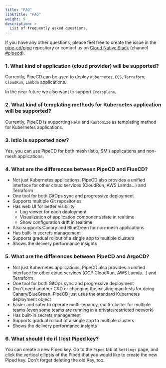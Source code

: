 ```yaml
---
title: "FAQ"
linkTitle: "FAQ"
weight: 9
description: >
  List of frequently asked questions.
---
```


If you have any other questions, please feel free to create the issue in the [pipe-cd/pipe](https://github.com/pipe-cd/pipe/issues/new/choose) repository or contact us on [Cloud Native Slack](https://slack.cncf.io) (channel [#pipecd](https://app.slack.com/client/T08PSQ7BQ/C01B27F9T0X)).

### 1. What kind of application (cloud provider) will be supported?

Currently, PipeCD can be used to deploy `Kubernetes`, `ECS`, `Terraform`, `CloudRun`, `Lambda` applications.

In the near future we also want to support `Crossplane`...

### 2. What kind of templating methods for Kubernetes application will be supported?

Currently, PipeCD is supporting `Helm` and `Kustomize` as templating method for Kubernetes applications.

### 3. Istio is supported now?

Yes, you can use PipeCD for both mesh (Istio, SMI) applications and non-mesh applications.

### 4. What are the differences between PipeCD and FluxCD?

- Not just Kubernetes applications, PipeCD also provides a unified interface for other cloud services (CloudRun, AWS Lamda...) and Terraform
- One tool for both GitOps sync and progressive deployment
- Supports multiple Git repositories
- Has web UI for better visibility
    - Log viewer for each deployment
    - Visualization of application component/state in realtime
    - Show configuration drift in realtime
- Also supports Canary and BlueGreen for non-mesh applications
- Has built-in secrets management
- Supports gradual rollout of a single app to multiple clusters
- Shows the delivery performance  insights

### 5. What are the differences between PipeCD and ArgoCD?

- Not just Kubernetes applications, PipeCD also provides a unified interface for other cloud services (GCP CloudRun, AWS Lamda...) and Terraform
- One tool for both GitOps sync and progressive deployment
- Don't need another CRD or changing the existing manifests for doing Canary/BlueGreen. PipeCD just uses the standard Kubernetes deployment object
- Easier and safer to operate multi-tenancy, multi-cluster for multiple teams (even some teams are running in a private/restricted network)
- Has built-in secrets management
- Supports gradual rollout of a single app to multiple clusters
- Shows the delivery performance  insights

### 6. What should I do if I lost Piped key?

You can create a new Piped key. Go to the `Piped` tab at `Settings` page, and click the vertical ellipsis of the Piped that you would like to create the new Piped key. Don't forget deleting the old Key, too.
